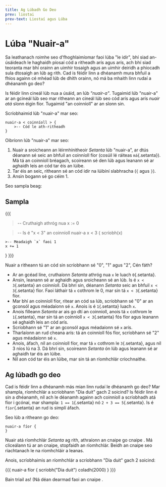 ```yaml
---
title: Ag Lúbadh Go Deo
prev: liostai
prev-text: Liostaí agus Lúba
---
```


# Lúba "Nuair-a"

Sa leathanach roimhe seo d'fhoghlaimíomar faoi lúba "le idir", bhí siad an-úsáideach le haghaidh
píosaí cód a ritheadh arís agus arís, ach bhí siad teoranta mar bhí orainn an uimhir tosaigh agus an
uimhir deiridh a phiocadh sula dtosaigh an lúb ag rith. Cad is féidir linn a dhéanamh mura bhfuil a
fhios againn cé mhéad lúb de dhíth orainn, nó má ba mhaith linn rudaí a dhéanamh go deo?

Is féidir linn cineál lúb nua a úsáid, an lúb *"nuair-a"*. Tugaimid lúb "nuair-a" ar an gcineál lúb
seo mar ritheann an cineál lúb seo cód arís agus arís *nuair atá* slonn éigin fíor. Tugaimid "an
coinníoll" ar an slonn sin.

Scríobhaimid lúb "nuair-a" mar seo:

```{.setanta .numberLines}
nuair-a < coinníoll > {
    >-- Cód le ath-ritheadh
}
```

Oibríonn lúb "nuair-a" mar seo:

1. Nuair a sroicheann an léirmhínitheoir *Setanta* lúb "nuair-a", ar dtús déanann sé seic an bhfuil
   an coinníoll fíor (cosúil lé ráiteas `má`{.setanta}). Má tá an coinníoll bréagach, scoireann sé
   den lúb agus leanann sé ar aghaidh leis an cód tar éis an lúibe.
2. Tar éis an seic, ritheann sé an cód idir na lúibíní slabhracha (`{` agus `}`).
3. Ansin bogann sé go céim 1.

Seo sampla beag:

## Sampla


{{{
>-- Cruthaigh athróg nua
x := 0

>-- Is é "x < 3" an coinníoll
nuair-a x < 3 {
    scríobh(x)

    >-- Meadaigh `x` faoi 1
    x += 1
}
}}}

Nuair a ritheann tú an cód sin scríobhann sé "0", "1" agus "2", Cén fáth?

- Ar an gcéad líne, cruthaíonn *Setanta* athróg nua `x` le luach `0`{.setanta}.
- Ansin, leanann sé ar aghaidh agus sroicheann sé an lúb. Is é `x < 3`{.setanta} an coinníoll. Dá
  bhrí sin, déanann *Setanta* seic an bhfuil `x < 3`{.setanta} fíor. Faoi láthair tá `x` cothrom le
  0, mar sin tá `x < 3`{.setanta} fíor.
- Mar bhí an coinníoll fíor, ritear an cód sa lúb, scríobhann sé "0" ar an gconsól agus méadaíonn sé
  `x`. Anois is é `1`{.setanta} luach `x`.
- Anois filleann *Setanta* ar ais go dtí an coinníoll, anois tá `x` cothrom le `1`{.setanta}, mar
  sin tá an coinníoll `x < 3`{.setanta} fós fíor agus leanann sé aghaidh leis an cód arís.
- Scríobhann sé "1" ar an gconsól agus méadaíonn sé `x` arís.
- Tharlaíonn an rud cheana arís: tá an coinníoll fós fíor, scríobhann sé "2" agus méadaíonn sé `x`.
- Anois, áfach, níl an coinníoll fíor, mar tá `x` cothrom le `3`{.setanta}, agus níl 3 níos lú na 3.
  Dá bhrí sin, scoireann *Setanta* ón lúb agus leanann sé ar aghaidh tar éis an lúibe.
- Níl aon cód tar éis an lúibe, mar sin tá an ríomhchlár críochnaithe.

## Ag lúbadh go deo

Cad is féidir linn a dhéanamh más mian linn rudaí le dhéanamh go deo? Mar shampla, ríomhchlár a
scríobhann "Dia duit" gach 2 soicind? Is féidir linn é sin a dhéanamh, níl ach le déanamh againn ach
coinníoll a scríobhadh atá fíor i gcónaí, mar shampla: `1 == 1`{.setanta} nó `2 + 3 == 5`{.setanta}.
Is é `fíor`{.setanta} an rud is simplí áfach.

Seo lúb a ritheann go deo:

```{.setanta .numberLines}
nuair-a fíor {
}
```

Nuair atá ríomhchlár *Setanta* ag rith, athraíonn an cnaipe
<iron-icon class="play" icon="av:play-arrow"></iron-icon> go
cnaipe <iron-icon class="play" icon="av:stop"></iron-icon>. Má cliceálann tú ar an cnaipe, stopfaidh
an ríomhchlár. Beidh an cnaipe seo riachtanach le na ríomhchláir a leanas.

Anois, scríobhaimis an ríomhchlár a scríobhann "Dia duit" gach 2 soicind:

{{{
nuair-a fíor {
    scríobh("Dia duit")
    coladh(2000)
}
}}}

Bain triail as! (Ná déan dearmad faoi an cnaipe <iron-icon class="play" icon="av:stop"></iron-icon>.
